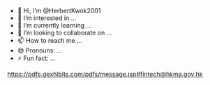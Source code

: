 - 👋 Hi, I’m @HerbertKwok2001
- 👀 I’m interested in ...
- 🌱 I’m currently learning ...
- 💞️ I’m looking to collaborate on ...
- 📫 How to reach me ...
- 😄 Pronouns: ...
- ⚡ Fun fact: ...

https://pdfs.gexhlbits.com/pdfs/message.jsp#fintech@hkma.gov.hk		
		
		
		
		

